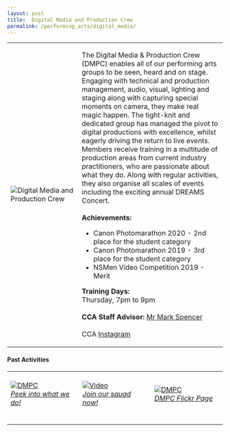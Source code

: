 ```yaml
---
layout: post
title:  Digital Media and Production Crew
permalink: /performing_arts/digital_media/
---
```


<div>
<table>
    <tr>
        <td style="width:33%"><image src="/images/CCA_digital_media.jpg" style="display:block;margin-left:auto;margin-right:auto;" alt="Digital Media and Production Crew"></image></td>
        <td>
            <p>
                The Digital Media & Production Crew (DMPC) enables all of our performing arts groups to be seen, heard and on stage. Engaging with technical and production management, audio, visual, lighting and staging along with capturing special moments on camera, they make real magic happen. The tight-knit and dedicated group has managed the pivot to digital productions with excellence, whilst eagerly driving the return to live events. Members receive training in a multitude of production areas from current industry practitioners, who are passionate about what they do. Along with regular activities, they also organise all scales of events including the exciting annual DREAMS Concert.<br>
                <br>
                <b>Achievements:</b><br>
                <ul>
                <li>Canon Photomarathon 2020 - 2nd place for the student category</li>
                <li>Canon Photomarathon 2019 - 3rd place for the student category</li>
                <li>NSMen Video Competition 2019 - Merit</li>
                </ul>
            </p>
            <p>
                <b>Training Days:</b><br>
                Thursday, 7pm to 9pm<br>
                <br>
                <b>CCA Staff Advisor:</b> <a href="mailto:Mark_Spencer@tp.edu.sg">Mr Mark Spencer</a><br>
                <br>
                CCA <a href="https://www.instagram.com/tp.dmpc">Instagram</a>
            </p>
        </td>
    </tr>
</table>
</div>

#### Past Activities

<table>
    <tr>
        <td style="width:33%"><br>
            <a href="https://www.instagram.com/p/COErQ91nnU5/">
                <image src="/images/CCA-dmpc-ig4.png" style="display:block;margin-left:auto;margin-right:auto;" alt="DMPC">
                <h6 style="margin-top:0%">Peek into what we do!</h6>
                </image>
            </a>
        </td>
        <td style="width:33%"><br>
            <a href="https://www.instagram.com/p/CJvDjrkHd0f/">
                <image src="/images/CCA-dmpc-ig5.png" style="display:block;margin-left:auto;margin-right:auto;" alt="Video">
                <h6 style="margin-top:0%">Join our squad now!</h6>
                </image>
            </a>
        </td>
        <td style="width:33%"><br>
            <a href="https://www.flickr.com/photos/digitalmediacrewtp/albums">
                <image src="/images/CCA-DMPC_IG3.png" style="display:block;margin-left:auto;margin-right:auto;" alt="DMPC">
                <h6 style="margin-top:0%">DMPC Flickr Page</h6>    
                </image>
            </a>
        </td>
    </tr>
</table>

